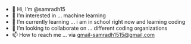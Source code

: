 - 👋 Hi, I’m @samradh15
- 👀 I’m interested in ... machine learning
- 🌱 I’m currently learning ... i am in school right now and learning coding
- 💞️ I’m looking to collaborate on ... different coding organizations
- 📫 How to reach me ... via gmail-samradh1515@gmail.com

<!---
samradh15/samradh15 is a ✨ special ✨ repository because its `README.md` (this file) appears on your GitHub profile.
You can click the Preview link to take a look at your changes.
--->

